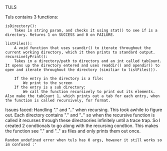 TULS

Tuls contains 3 functions:

    isDirectory():
        Takes in string param, and checks it using stat() to see if is a directory. Returns 1 on SUCCESS and 0 on FAILURE.

    listFiles():
        A void function that uses scandir() to iterate throughout the current working directory, which it then prints to standard output.
    recursivelyPrint():
        Takes in a directory/path to directory and an int called tabCount. It opens up the directory entered and uses readdir() and opendir() to open and iterate throughout the directory (similiar to listFiles()).

        If the entry in the directory is a file:
            We print to the screen
        If the entry is a sub directory:
            We call the function recursively to print out its elements. Also make the tabCount 1, which prints out a tab for each entry, when the function is called recursively, for format.

Issues faced:
    Handling "." and ".." when recursing. This took awhile to figure out. Each directory contains "." and  ".." so when the recursive function is called it recurses through these directoories infinitely until a trace trap. So I created 2 condtionals to go along with the recursing condtion. This makes the function see "." and ".." as files and only prints them out once.

    Random undefined error when tuls has 0 args, however it still works so im confused :'